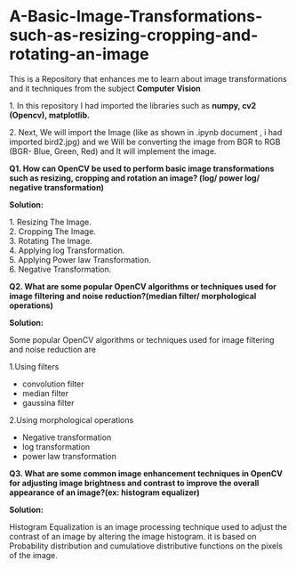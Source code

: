 # A-Basic-Image-Transformations-such-as-resizing-cropping-and-rotating-an-image
<p> This is a Repository that enhances me to learn about image transformations and it techniques from the subject <b>Computer Vision</b> </p>
<p> 1. In this repository I had imported the libraries such as <b>numpy, cv2 (Opencv), matplotlib.</b></p>
<p> 2. Next, We will import the Image (like as shown in .ipynb document , i had imported bird2.jpg) and we Will be converting the image from BGR to RGB (BGR- Blue, Green, Red) and It will implement the image.</p> 
<p> <b>Q1. How can OpenCV be used to perform basic image transformations such as resizing, cropping and rotation an image? (log/ power log/ negative transformation)</b></p>
<p><b> Solution:</b></p>
<p> 1. Resizing The Image.
<br>
    2. Cropping The Image.
</br>
    3. Rotating The Image.
<br>
    4. Applying log Transformation.
</br>    
    5. Applying Power law Transformation.
<br>
    6. Negative Transformation.
</br></p>
<p><b>Q2. What are some popular OpenCV algorithms or techniques used for image filtering and noise reduction?(median filter/ morphological operations)</b></p>
<p><b>Solution:</b></p>
<p>Some popular OpenCV algorithms or techniques used for image filtering and noise reduction are</p>

<p>1.Using filters</p>
<ul>
    <li>convolution filter</li>
    <li>median filter</li>
    <li>gaussina filter</li>
</ul>
<p>2.Using morphological operations</p>
<ul>
    <li>Negative transformation</li>
    <li>log transformation</li>
    <li>power law transformation</li>
</ul>
<p><b>Q3. What are some common image enhancement techniques in OpenCV for adjusting image brightness and contrast to improve the overall appearance of an image?(ex: histogram equalizer)</b></p>
<p><b>Solution:</b></p>
<p>Histogram Equalization is an image processing technique used to adjust the contrast of an image by altering the image histogram. it is based on Probability distribution and cumulatiove distributive functions on the pixels of the image.</p>
